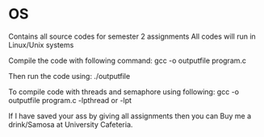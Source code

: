 # OS
Contains all source codes for semester 2 assignments 
All codes will run in Linux/Unix systems

Compile the code with following command:
gcc -o outputfile program.c

Then run the code using:
./outputfile

To compile code with threads and semaphore using following:
gcc -o outputfile program.c -lpthread or -lpt

If I have saved your ass by giving all assignments then you can Buy me a drink/Samosa at University Cafeteria.
